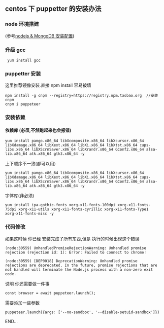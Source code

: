 
## centos 下 puppetter 的安装办法

### node 环境搭建

(参考[nodejs & MongoDB 安装配置](https://github.com/YuechiFu/Note-/blob/master/linux/centos7%20nodejs%26MongoDB%E6%90%AD%E5%BB%BA.md))

### 升级 gcc 

``` yum install gcc```

### puppetter 安装

这里推荐镜像安装.直接 npm install 容易被墙

```
npm install -g cnpm --registry=https://registry.npm.taobao.org  //安装cnpm
cnpm i puppeteer
```



### 安装依赖


#### 依赖库 (必须,不然跑起来也会报错)

```
yum install pango.x86_64 libXcomposite.x86_64 libXcursor.x86_64 libXdamage.x86_64 libXext.x86_64 libXi.x86_64 libXtst.x86_64 cups-libs.x86_64 libXScrnSaver.x86_64 libXrandr.x86_64 GConf2.x86_64 alsa-lib.x86_64 atk.x86_64 gtk3.x86_64 -y
```
上下顺序不一致(都可以用)

```
yum install pango.x86_64 libXcomposite.x86_64 libXcursor.x86_64 libXdamage.x86_64 libXext.x86_64 libXi.x86_64 libXtst.x86_64 cups-libs.x86_64 libXScrnSaver.x86_64 libXrandr.x86_64 GConf2.x86_64 alsa-lib.x86_64 atk.x86_64 gtk3.x86_64 -y
```


字体库(非必须)

```
yum install ipa-gothic-fonts xorg-x11-fonts-100dpi xorg-x11-fonts-75dpi xorg-x11-utils xorg-x11-fonts-cyrillic xorg-x11-fonts-Type1 xorg-x11-fonts-misc -y
```

### 代码修改

如果这时候 你已经 安装完成了所有东西,但是 执行的时候出现这个错误

```
(node:30559) UnhandledPromiseRejectionWarning: Unhandled promise rejection (rejection id: 1): Error: Failed to connect to chrome!

(node:30559) [DEP0018] DeprecationWarning: Unhandled promise rejections are deprecated. In the future, promise rejections that are not handled will terminate the Node.js process with a non-zero exit code.

```
说明 你还需要做一件事

```
const browser = await puppeteer.launch();
```
需要添加一些参数

```
puppeteer.launch({args: ['--no-sandbox', '--disable-setuid-sandbox']})
```

END...